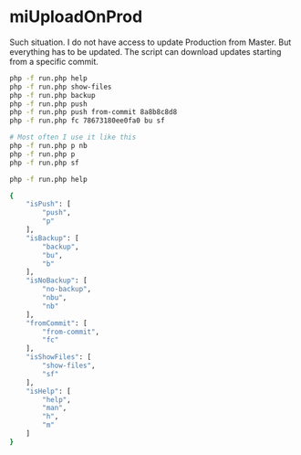 # miUploadOnProd

Such situation. I do not have access to update Production from Master. But everything has to be updated. The script can download updates starting from a specific commit.

```bash
php -f run.php help
php -f run.php show-files
php -f run.php backup
php -f run.php push
php -f run.php push from-commit 8a8b8c8d8
php -f run.php fc 78673180ee0fa0 bu sf

# Most often I use it like this
php -f run.php p nb
php -f run.php p
php -f run.php sf
```

```bash
php -f run.php help

{
    "isPush": [
        "push",
        "p"
    ],
    "isBackup": [
        "backup",
        "bu",
        "b"
    ],
    "isNoBackup": [
        "no-backup",
        "nbu",
        "nb"
    ],
    "fromCommit": [
        "from-commit",
        "fc"
    ],
    "isShowFiles": [
        "show-files",
        "sf"
    ],
    "isHelp": [
        "help",
        "man",
        "h",
        "m"
    ]
}
```